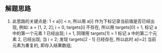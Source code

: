 ## 解题思路

1. 此思路的关键点是: 1 < a[i] < n, 所以用 a[i] 作为下标记录当前值是否已经出现, 例如: a = [1, 2, 2]; i = 0, targets[i] 不存在, 所以用 targets[0] = 1, 标记 a 中的第一个元素 1 已经出现; i = 1, 同理用 targets[1] = 1 标记 a 中的第二个元素 2, 已经出现; 当 i = 2; 发现 targets[2 - 1] 已经存在, 所以此时 a[i=2] 当前元素为重复的, 即存入结果数组;

